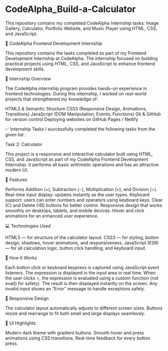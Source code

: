 # CodeAlpha_Build-a-Calculator
This repository contains my completed CodeAlpha Internship tasks: Image Gallery, Calculator, Portfolio Website, and Music Player using HTML, CSS, and JavaScript.

🚀 CodeAlpha Frontend Development Internship

This repository contains the tasks completed as part of my Frontend Development Internship at CodeAlpha. The internship focused on building practical projects using HTML, CSS, and JavaScript to enhance frontend development skills.

📌 Internship Overview

The CodeAlpha internship program provides hands-on experience in frontend technologies. During this internship, I worked on real-world projects that strengthened my knowledge of:

HTML5 & Semantic Structure CSS3 (Responsive Design, Animations, Transitions) JavaScript (DOM Manipulation, Events, Functions) Git & GitHub for version control Deploying websites on GitHub Pages / Netlify

✅ Internship Tasks I successfully completed the following tasks from the given list :

Task 2: Calculator

This project is a responsive and interactive calculator built using HTML, CSS, and JavaScript as part of my CodeAlpha Frontend Development Internship.
It performs all basic arithmetic operations and has an attractive modern UI.

🧮 Features

Performs Addition (+), Subtraction (−), Multiplication (×), and Division (÷).
Real-time input display: updates instantly as the user types.
Keyboard support: users can enter numbers and operators using keyboard keys.
Clear (C) and Delete (⌫) buttons for better control.
Responsive design that works smoothly on desktops, tablets, and mobile devices.
Hover and click animations for an enhanced user experience.

💻 Technologies Used

HTML5 — for structure of the calculator layout.
CSS3 — for styling, button design, shadows, hover animations, and responsiveness.
JavaScript (ES6) — for all calculation logic, button click handling, and keyboard input.

🚀 How It Works

Each button click or keyboard keypress is captured using JavaScript event listeners.
The expression is displayed in the input area in real time.
When the user clicks =, the expression is evaluated using a custom function (not eval() for safety).
The result is then displayed instantly on the screen.
Any invalid input shows an “Error” message to handle exceptions safely.

📱 Responsive Design

The calculator layout automatically adjusts to different screen sizes.
Buttons resize and rearrange to fit both small and large displays seamlessly.

🎨 UI Highlights

Modern dark theme with gradient buttons.
Smooth hover and press animations using CSS transitions.
Real-time feedback for every button press.
